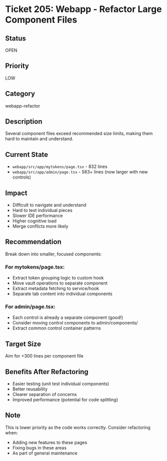 # Ticket 205: Webapp - Refactor Large Component Files

## Status

OPEN

## Priority

LOW

## Category

webapp-refactor

## Description

Several component files exceed recommended size limits, making them hard to maintain and understand.

## Current State

- `webapp/src/app/mytokens/page.tsx` - 832 lines
- `webapp/src/app/admin/page.tsx` - 583+ lines (now larger with new controls)

## Impact

- Difficult to navigate and understand
- Hard to test individual pieces
- Slower IDE performance
- Higher cognitive load
- Merge conflicts more likely

## Recommendation

Break down into smaller, focused components:

### For mytokens/page.tsx:

- Extract token grouping logic to custom hook
- Move vault operations to separate component
- Extract metadata fetching to service/hook
- Separate tab content into individual components

### For admin/page.tsx:

- Each control is already a separate component (good!)
- Consider moving control components to admin/components/
- Extract common control container patterns

## Target Size

Aim for <300 lines per component file

## Benefits After Refactoring

- Easier testing (unit test individual components)
- Better reusability
- Clearer separation of concerns
- Improved performance (potential for code splitting)

## Note

This is lower priority as the code works correctly. Consider refactoring when:

- Adding new features to these pages
- Fixing bugs in these areas
- As part of general maintenance
